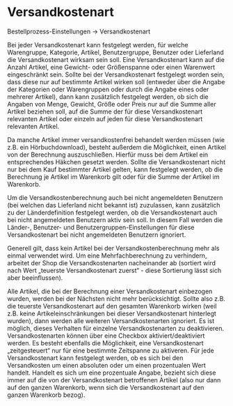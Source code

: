 # Versandkostenart

Bestellprozess-Einstellungen → Versandkostenart

Bei jeder Versandkostenart kann festgelegt werden, für welche Warengruppe, Kategorie, Artikel, Benutzergruppe, Benutzer oder Lieferland die Versandkostenart wirksam sein soll. 
Eine Versandkostenart kann auf die Anzahl Artikel, eine Gewicht- oder Größenspanne oder einen Warenwert eingeschränkt sein. Sollte bei der Versandkostenart festgelegt worden sein, dass diese nur auf bestimmte Artikel wirken soll (entweder über die Angabe der Kategorien oder Warengruppen oder durch die Angabe eines oder mehrerer Artikel), dann kann zusätzlich festgelegt werden, ob sich die Angaben von Menge, Gewicht, Größe oder Preis nur auf die Summe aller Artikel beziehen soll, auf die Summe der für diese Versandkostenart relevanten Artikel oder einzeln auf jeden für diese Versandkostenart relevanten Artikel.

Da manche Artikel immer versandkostenfrei behandelt werden müssen (wie z.B. ein Hörbuchdownload), besteht außerdem die Möglichkeit, einen Artikel von der Berechnung auszuschließen. Hierfür muss bei dem Artikel ein entsprechendes Häkchen gesetzt werden.
Sollte die Versandkostenart nicht nur bei dem Kauf bestimmter Artikel gelten, kann festgelegt werden, ob die Berechnung je Artikel im Warenkorb gilt oder für die Summe der Artikel im Warenkorb.

Um die Versandkostenberechnung auch bei nicht angemeldeten Benutzern (bei welchen das Lieferland nicht bekannt ist) zuzulassen, kann zusätzlich zu der Länderdefinition festgelegt werden, ob die Versandkostenart auch bei nicht angemeldeten Benutzern aktiv sein soll. In diesem Fall werden die Länder-, Benutzer- und Benutzergruppen-Einstellungen für diese Versandkostenart bei nicht angemeldeten Benutzern ignoriert.

Generell gilt, dass kein Artikel bei der Versandkostenberechnung mehr als einmal verwendet wird. Um eine Mehrfachberechnung zu verhindern, arbeitet der Shop die Versandkostenarten nacheinander ab (sortiert wird nach Wert „teuerste Versandkostenart zuerst“ - diese Sortierung lässt sich aber beeinflussen).

Alle Artikel, die bei der Berechnung einer Versandkostenart einbezogen wurden, werden bei der Nächsten nicht mehr berücksichtigt. Sollte also z.B. die teuerste Versandkostenart auf den gesamten Warenkorb wirken (weil z.B. keine Artikeleinschränkungen bei dieser Versandkostenart hinterlegt wurden), dann werden alle weiteren Versandkostenarten ignoriert. Es ist möglich, dieses Verhalten für einzelne Versandkostenarten zu deaktivieren.
Versandkostenarten können über eine Checkbox aktiviert/deaktiviert werden. Es besteht ebenfalls die Möglichkeit, eine Versandkostenart „zeitgesteuert“ nur für eine bestimmte Zeitspanne zu aktiveren. Für jede Versandkostenart kann festgelegt werden, ob es sich bei den Versandkosten um einen absoluten oder um einen prozentualen Wert handelt. Handelt es sich um eine prozentuale Angabe, bezieht sich diese immer auf die von der Versandkostenart betroffenen Artikel (also nur dann auf den ganzen Warenkorb, wenn sich die Versandkostenart auf den ganzen Warenkorb bezog).